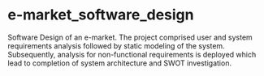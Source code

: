 # e-market_software_design
Software Design of an e-market. The project comprised user and system requirements analysis followed by static modeling of the system. Subsequently, analysis for non-functional requirements is deployed which lead to completion of system architecture and SWOT investigation.
